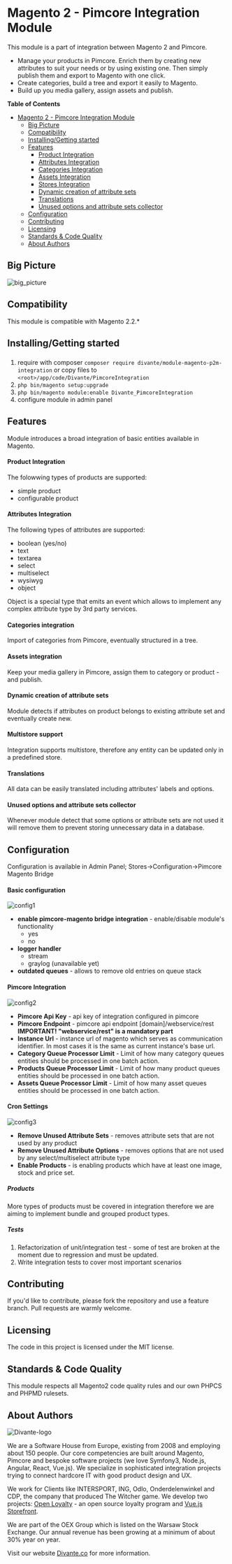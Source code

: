 # Magento 2 - Pimcore Integration Module
This module is a part of integration between Magento 2 and Pimcore. 

* Manage your products in Pimcore. Enrich them by creating new attributes to suit your needs or by using existing one. Then simply publish them and export to Magento with one click.
* Create categories, build a tree and export it easily to Magento.
* Build up you media gallery, assign assets and publish.


**Table of Contents**

- [Magento 2 - Pimcore Integration Module](#)
    - [Big Picture](#big-picture)
	- [Compatibility](#compatibility)
	- [Installing/Getting started](#installation)
	- [Features](#features)
		- [Product Integration](#f1)
		- [Attributes Integration](#f2)
		- [Categories Integration](#f3)
		- [Assets Integration](#f4)
		- [Stores Integration](#f5)
		- [Dynamic creation of attribute sets](#f6)
		- [Translations](#7)
		- [Unused options and attribute sets collector](#8)
	- [Configuration](#configuration)
	- [Contributing](#contributing)
	- [Licensing](#licensing)
	- [Standards & Code Quality](#qa)
	- [About Authors](#authors)
	

## <a name="big-picture"></a>Big Picture
![big_picture](README/integration_diagram.jpg)

## <a name="compatibility"></a>Compatibility

This module is compatible with Magento 2.2.*

## <a name="installation"></a>Installing/Getting started
###
1. require with composer `composer require divante/module-magento-p2m-integration` or copy files to `<root>/app/code/Divante/PimcoreIntegration`
2. `php bin/magento setup:upgrade`
3. `php bin/magento module:enable Divante_PimcoreIntegration`
4. configure module in admin panel

## <a name="features"></a>Features
Module introduces a broad integration of basic entities available in Magento.

#### <a name="f1"></a>Product Integration
The folowwing types of products are supported:

* simple product
* configurable product

#### <a name="f2"></a>Attributes Integration
The following types of attributes are supported:

* boolean (yes/no)
* text
* textarea
* select
* multiselect
* wysiwyg
* object

Object is a special type that emits an event which allows to implement any complex attribute type by 3rd party services.

#### <a name="f3"></a>Categories integration
Import of categories from Pimcore, eventually structured in a tree.

#### <a name="f4"></a>Assets integration
Keep your media gallery in Pimcore, assign them to category or product - and publish.

#### <a name="f5"></a>Dynamic creation of attribute sets
Module detects if attributes on product belongs to existing attribute set and eventually create new.

#### <a name="f6"></a>Multistore support
Integration supports multistore, therefore any entity can be updated only in a predefined store.

#### <a name="f7"></a>Translations
All data can be easily translated including attributes' labels and options.

#### <a name="f8"></a>Unused options and attribute sets collector
Whenever module detect that some options or attribute sets are not used it will remove them to prevent storing unnecessary data in a database.

## <a name="configuration"></a>Configuration
Configuration is available in Admin Panel; Stores->Configuration->Pimcore Magento Bridge

#### Basic configuration
![config1](README/config_1.png)

* **enable pimcore-magento bridge integration** - enable/disable module's functionality
    * yes
    * no
* **logger handler**
    * stream
    * graylog (unavailable yet)
* **outdated queues** - allows to remove old entries on queue stack

#### Pimcore Integration
![config2](README/config_2.png)

* **Pimcore Api Key** - api key of integration configured in pimcore
* **Pimcore Endpoint** - pimcore api endpoint [domain]/webservice/rest
**IMPORTANT! "webservice/rest" is a mandatory part**
* **Instance Url** - instance url of magento which serves as communication identifier. In most cases it is the same as current instance's base url.
* **Category Queue Processor Limit** - Limit of how many category queues entities should be processed in one batch action.
* **Products Queue Processor Limit** - Limit of how many product queues entities should be processed in one batch action.
* **Assets Queue Processor Limit** - Limit of how many asset queues entities should be processed in one batch action.

#### Cron Settings
![config3](README/config_3.png)

* **Remove Unused Attribute Sets** - removes attribute sets that are not used by any product
* **Remove Unused Attribute Options** - removes options that are not used by any select/multiselect attribute type
* **Enable Products** - is enabling products which have at least one image, stock and price set.

##### Products
More types of products must be covered in integration therefore we are aiming to implement bundle and grouped product types.

##### Tests
1. Refactorization of unit/integration test - some of test are broken at the moment due to regression and must be updated.
2. Write integration tests to cover most important scenarios


## <a name="contributing"></a>Contributing

If you'd like to contribute, please fork the repository and use a feature branch. Pull requests are warmly welcome.

## <a name="licensing"></a>Licensing
The code in this project is licensed under the MIT license.

## <a name="qa"></a>Standards & Code Quality
This module respects all Magento2 code quality rules and our own PHPCS and PHPMD rulesets.

## <a name="authors"></a>About Authors


![Divante-logo](http://divante.co/logo-HG.png "Divante")

We are a Software House from Europe, existing from 2008 and employing about 150 people. Our core competencies are built around Magento, Pimcore and bespoke software projects (we love Symfony3, Node.js, Angular, React, Vue.js). We specialize in sophisticated integration projects trying to connect hardcore IT with good product design and UX.

We work for Clients like INTERSPORT, ING, Odlo, Onderdelenwinkel and CDP, the company that produced The Witcher game. We develop two projects: [Open Loyalty](http://www.openloyalty.io/ "Open Loyalty") - an open source loyalty program and [Vue.js Storefront](https://github.com/DivanteLtd/vue-storefront "Vue.js Storefront").

We are part of the OEX Group which is listed on the Warsaw Stock Exchange. Our annual revenue has been growing at a minimum of about 30% year on year.

Visit our website [Divante.co](https://divante.co/ "Divante.co") for more information.
